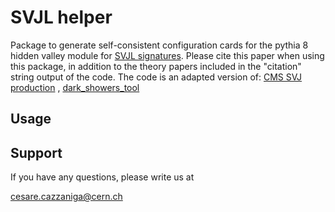 # SVJL helper

Package to generate self-consistent configuration cards for the pythia 8 hidden valley module for [SVJL signatures](https://link.springer.com/article/10.1140/epjc/s10052-022-10775-2). Please cite this paper when using this package, in addition to the theory papers included in the "citation" string output of the code.
The code is an adapted version of: [CMS SVJ production](https://github.com/cms-svj/SVJProduction) , [dark_showers_tool](https://gitlab.com/simonknapen/dark_showers_tool)

## Usage




## Support

If you have any questions, please
write us at 

[cesare.cazzaniga@cern.ch](cesare.cazzaniga@cern.ch)
